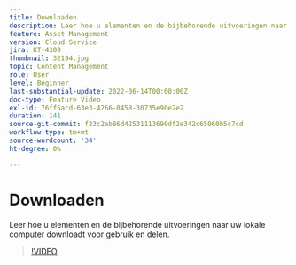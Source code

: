 ```yaml
---
title: Downloaden
description: Leer hoe u elementen en de bijbehorende uitvoeringen naar uw lokale computer downloadt voor gebruik en delen.
feature: Asset Management
version: Cloud Service
jira: KT-4300
thumbnail: 32194.jpg
topic: Content Management
role: User
level: Beginner
last-substantial-update: 2022-06-14T00:00:00Z
doc-type: Feature Video
exl-id: 76ff5acd-63e3-4266-8458-30735e90e2e2
duration: 141
source-git-commit: f23c2ab86d42531113690df2e342c65060b5c7cd
workflow-type: tm+mt
source-wordcount: '34'
ht-degree: 0%

---
```


# Downloaden

Leer hoe u elementen en de bijbehorende uitvoeringen naar uw lokale computer downloadt voor gebruik en delen.

>[!VIDEO](https://video.tv.adobe.com/v/35090?quality=12&learn=on)
